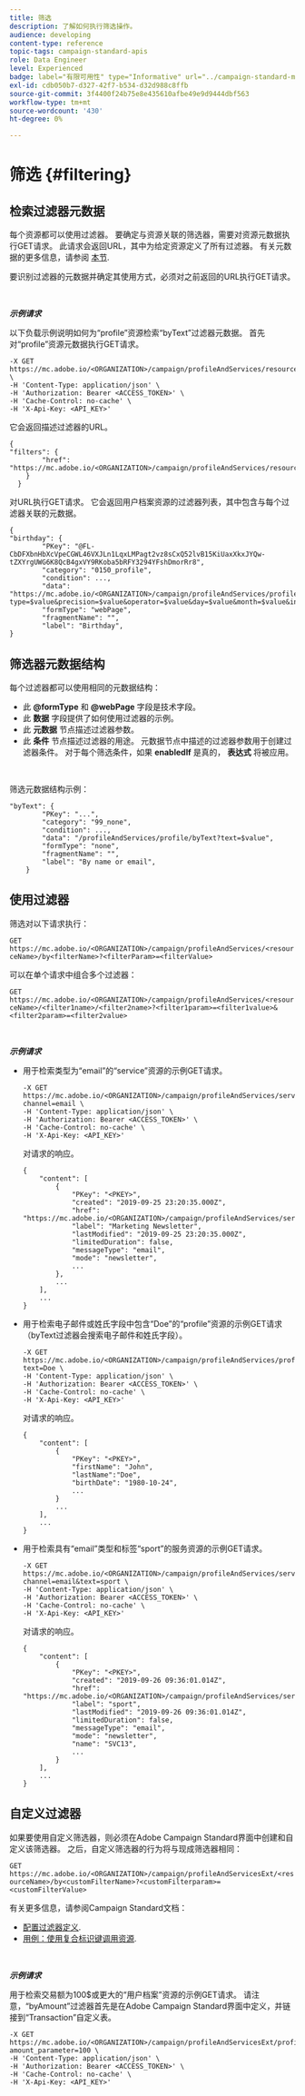 ```yaml
---
title: 筛选
description: 了解如何执行筛选操作。
audience: developing
content-type: reference
topic-tags: campaign-standard-apis
role: Data Engineer
level: Experienced
badge: label="有限可用性" type="Informative" url="../campaign-standard-migration-home.md" tooltip="仅限于Campaign Standard已迁移的用户"
exl-id: cdb050b7-d327-42f7-b534-d32d988c8ffb
source-git-commit: 3f4400f24b75e8e435610afbe49e9d9444dbf563
workflow-type: tm+mt
source-wordcount: '430'
ht-degree: 0%

---
```


# 筛选 {#filtering}

## 检索过滤器元数据

每个资源都可以使用过滤器。 要确定与资源关联的筛选器，需要对资源元数据执行GET请求。 此请求会返回URL，其中为给定资源定义了所有过滤器。 有关元数据的更多信息，请参阅 [本节](metadata-mechanism.md).

要识别过滤器的元数据并确定其使用方式，必须对之前返回的URL执行GET请求。

<br/>

***示例请求***

以下负载示例说明如何为“profile”资源检索“byText”过滤器元数据。 首先对“profile”资源元数据执行GET请求。

```
-X GET https://mc.adobe.io/<ORGANIZATION>/campaign/profileAndServices/resourceType/profile \
-H 'Content-Type: application/json' \
-H 'Authorization: Bearer <ACCESS_TOKEN>' \
-H 'Cache-Control: no-cache' \
-H 'X-Api-Key: <API_KEY>'
```

它会返回描述过滤器的URL。

```
{
"filters": {
        "href": "https://mc.adobe.io/<ORGANIZATION>/campaign/profileAndServices/resourceType/<PKEY>/filters/"
    }
  }
```

对URL执行GET请求。 它会返回用户档案资源的过滤器列表，其中包含与每个过滤器关联的元数据。

```
{
"birthday": {
        "PKey": "@FL-CbDFXbnHbXcVpeCGWL46VXJLn1LqxLMPagt2vz8sCxQ52lvB15KiUaxXkxJYQw-tZXYrgUWG6K8QcB4gxVY9RKoba5bRFY3294YFshDmorRr8",
        "category": "0150_profile",
        "condition": ...,
        "data": "https://mc.adobe.io/<ORGANIZATION>/campaign/profileAndServices/profile/birthday?type=$value&precision=$value&operator=$value&day=$value&month=$value&includeStart=$value&endDay=$value&endMonth=$value&includeEnd=$value&relativeValue=$value&nextUnitsValue=$value&previousUnitsValue=$value",
        "formType": "webPage",
        "fragmentName": "",
        "label": "Birthday",
}
```

## 筛选器元数据结构

每个过滤器都可以使用相同的元数据结构：

* 此 **@formType** 和 **@webPage** 字段是技术字段。
* 此 **数据** 字段提供了如何使用过滤器的示例。
* 此 **元数据** 节点描述过滤器参数。
* 此 **条件** 节点描述过滤器的用途。 元数据节点中描述的过滤器参数用于创建过滤器条件。 对于每个筛选条件，如果 **enabledIf** 是真的， **表达式** 将被应用。

<br/>

筛选元数据结构示例：

```
"byText": {
        "PKey": "...",
        "category": "99_none",
        "condition": ...,
        "data": "/profileAndServices/profile/byText?text=$value",
        "formType": "none",
        "fragmentName": "",
        "label": "By name or email",
    }
```

## 使用过滤器

筛选对以下请求执行：

`GET https://mc.adobe.io/<ORGANIZATION>/campaign/profileAndServices/<resourceName>/by<filterName>?<filterParam>=<filterValue>`

可以在单个请求中组合多个过滤器：

`GET https://mc.adobe.io/<ORGANIZATION>/campaign/profileAndServices/<resourceName>/<filter1name>/<filter2name>?<filter1param>=<filter1value>&<filter2param>=<filter2value>`

<br/>

***示例请求***

* 用于检索类型为“email”的“service”资源的示例GET请求。

  ```
  -X GET https://mc.adobe.io/<ORGANIZATION>/campaign/profileAndServices/service/byChannel?channel=email \
  -H 'Content-Type: application/json' \
  -H 'Authorization: Bearer <ACCESS_TOKEN>' \
  -H 'Cache-Control: no-cache' \
  -H 'X-Api-Key: <API_KEY>'
  ```

  对请求的响应。

  ```
  {
      "content": [
          {
              "PKey": "<PKEY>",
              "created": "2019-09-25 23:20:35.000Z",
              "href": "https://mc.adobe.io/<ORGANIZATION>/campaign/profileAndServices/service/@I_FIiDush4OQPc0mbOVR9USoh36Tt5CsD35lATvQjdWlXrYc0lFkvle2XIwZUbD8GqTVvSp8AfWFUvjkGMe1fPe5nok",
              "label": "Marketing Newsletter",
              "lastModified": "2019-09-25 23:20:35.000Z",
              "limitedDuration": false,
              "messageType": "email",
              "mode": "newsletter",
              ...
          },
          ...
      ],
      ...
  }
  ```

* 用于检索电子邮件或姓氏字段中包含“Doe”的“profile”资源的示例GET请求（byText过滤器会搜索电子邮件和姓氏字段）。

  ```
  -X GET https://mc.adobe.io/<ORGANIZATION>/campaign/profileAndServices/profile/byText?text=Doe \
  -H 'Content-Type: application/json' \
  -H 'Authorization: Bearer <ACCESS_TOKEN>' \
  -H 'Cache-Control: no-cache' \
  -H 'X-Api-Key: <API_KEY>'
  ```

  对请求的响应。

  ```
  {
      "content": [
          {
              "PKey": "<PKEY>",
              "firstName": "John",
              "lastName":"Doe",
              "birthDate": "1980-10-24",
              ...
          }
          ...
      ],
      ...
  }
  ```

* 用于检索具有“email”类型和标签“sport”的服务资源的示例GET请求。

  ```
  -X GET https://mc.adobe.io/<ORGANIZATION>/campaign/profileAndServices/service/byChannel/byText?channel=email&text=sport \
  -H 'Content-Type: application/json' \
  -H 'Authorization: Bearer <ACCESS_TOKEN>' \
  -H 'Cache-Control: no-cache' \
  -H 'X-Api-Key: <API_KEY>'
  ```

  对请求的响应。

  ```
  {
      "content": [
          {
              "PKey": "<PKEY>",
              "created": "2019-09-26 09:36:01.014Z",
              "href": "https://mc.adobe.io/<ORGANIZATION>/campaign/profileAndServices/service/<PKEY>",
              "label": "sport",
              "lastModified": "2019-09-26 09:36:01.014Z",
              "limitedDuration": false,
              "messageType": "email",
              "mode": "newsletter",
              "name": "SVC13",
              ...
          }
      ],
      ...
  }
  ```

## 自定义过滤器

如果要使用自定义筛选器，则必须在Adobe Campaign Standard界面中创建和自定义该筛选器。 之后，自定义筛选器的行为将与现成筛选器相同：

`GET https://mc.adobe.io/<ORGANIZATION>/campaign/profileAndServicesExt/<resourceName>/by<customFilterName>?<customFilterparam>=<customFilterValue>`

有关更多信息，请参阅Campaign Standard文档：

* [配置过滤器定义](https://helpx.adobe.com/campaign/standard/developing/using/configuring-filter-definition.html).
* [用例：使用复合标识键调用资源](https://experienceleague.adobe.com/docs/campaign-standard/using/developing/adding-or-extending-a-resource/uc-calling-resource-id-key.html).

<br/>

***示例请求***

用于检索交易额为100$或更大的“用户档案”资源的示例GET请求。 请注意，“byAmount”过滤器首先是在Adobe Campaign Standard界面中定义，并链接到“Transaction”自定义表。

```
-X GET https://mc.adobe.io/<ORGANIZATION>/campaign/profileAndServicesExt/profile/byAmount?amount_parameter=100 \
-H 'Content-Type: application/json' \
-H 'Authorization: Bearer <ACCESS_TOKEN>' \
-H 'Cache-Control: no-cache' \
-H 'X-Api-Key: <API_KEY>'
```

<!--
Response to the request.

```

{
    "content": [
        {
            "PKey": "<PKEY>",
            "builtIn": false,
            "created": "2019-09-26 09:36:01.014Z",
            "desc": "",
            "end": "",
            "href": "https://mc.adobe.io/<ORGANIZATION>/campaign/profileAndServices/profile/<PKEY>",
            ...
        }
    ],
}

```

-->

<!-- exemple à vérifier de bout en bout-->

<!--+category = query editor
privacy ?
displayFOrmat ?
pour faire un POST sur une enum, il faut lui passer le @name décrit dans le noeud values, chaque @name a une correspondance en format = au format définit par le resType
-->





<!--
 if link ou collection.* resName +
* resTarget tout ca, ca va ensemble : le système de lien, resTarget va donner la ressource targetée par le lien. type
resType = type technique (long..) resType = link alors unbound='false' ou 'true'
If type = enumeration alors champ "values" rajouté et les valeurs sont dans values
pour faire un POST sur une enum, il faut lui passer le @name décrit dans le noeud values, chaque @name a une correspondance en format = au format définit par le resType
ail faut que la valeur poster soit conforme ,elle doit valider la dataPolicy . La dataPolicy peut soit controler la valeur (email invalide), soit transformé (cas du smartCase par exemple)
type dans les metadata = type de haut-niveau (nombre, text)
-->
